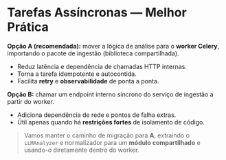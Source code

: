 # Tarefas Assíncronas — Melhor Prática

**Opção A (recomendada):** mover a lógica de análise para o **worker Celery**, importando o pacote de ingestão (biblioteca compartilhada).
- Reduz latência e dependência de chamadas HTTP internas.
- Torna a tarefa idempotente e autocontida.
- Facilita **retry** e **observabilidade** de ponta a ponta.

**Opção B:** chamar um endpoint interno síncrono do serviço de ingestão a partir do worker.
- Adiciona dependência de rede e pontos de falha extras.
- Útil apenas quando há **restrições fortes** de isolamento de código.

> Vamos manter o caminho de migração para **A**, extraindo o `LLMAnalyzer` e normalizador para um **módulo compartilhado** e usando-o diretamente dentro do worker.
